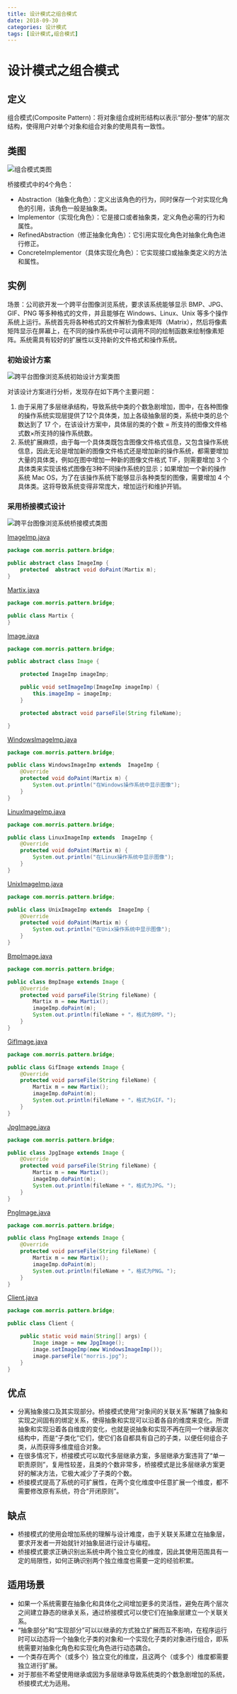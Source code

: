 ```yaml
---
title: 设计模式之组合模式
date: 2018-09-30
categories: 设计模式
tags: [设计模式,组合模式]
---
```


# 设计模式之组合模式

## 定义
组合模式(Composite Pattern)：将对象组合成树形结构以表示“部分-整体”的层次结构，使得用户对单个对象和组合对象的使用具有一致性。

## 类图
![组合模式类图](https://github.com/morris131/morris-book/raw/master/%E5%90%8E%E7%AB%AF%E5%BC%80%E5%8F%91/Java/%E8%AE%BE%E8%AE%A1%E6%A8%A1%E5%BC%8F/images/%E6%A1%A5%E6%8E%A5%E6%A8%A1%E5%BC%8F%E7%B1%BB%E5%9B%BE.png)

桥接模式中的4个角色：
- Abstraction（抽象化角色）：定义出该角色的行为，同时保存一个对实现化角色的引用，该角色一般是抽象类。
- Implementor（实现化角色）：它是接口或者抽象类，定义角色必需的行为和属性。
- RefinedAbstraction（修正抽象化角色）：它引用实现化角色对抽象化角色进行修正。
- ConcreteImplementor（具体实现化角色）：它实现接口或抽象类定义的方法和属性。

## 实例
场景：公司欲开发一个跨平台图像浏览系统，要求该系统能够显示 BMP、JPG、GIF、PNG 等多种格式的文件，并且能够在 Windows、Linux、Unix 等多个操作系统上运行。系统首先将各种格式的文件解析为像素矩阵（Matrix），然后将像素矩阵显示在屏幕上，在不同的操作系统中可以调用不同的绘制函数来绘制像素矩阵。系统需具有较好的扩展性以支持新的文件格式和操作系统。

### 初始设计方案
![跨平台图像浏览系统初始设计方案类图](https://github.com/morris131/morris-book/raw/master/%E5%90%8E%E7%AB%AF%E5%BC%80%E5%8F%91/Java/%E8%AE%BE%E8%AE%A1%E6%A8%A1%E5%BC%8F/images/%E8%B7%A8%E5%B9%B3%E5%8F%B0%E5%9B%BE%E5%83%8F%E6%B5%8F%E8%A7%88%E7%B3%BB%E7%BB%9F%E5%88%9D%E5%A7%8B%E8%AE%BE%E8%AE%A1%E6%96%B9%E6%A1%88%E7%B1%BB%E5%9B%BE.png)

对该设计方案进行分析，发现存在如下两个主要问题：
1. 由于采用了多层继承结构，导致系统中类的个数急剧增加，图中，在各种图像的操作系统实现层提供了12个具体类，加上各级抽象层的类，系统中类的总个数达到了 17 个，在该设计方案中，具体层的类的个数 = 所支持的图像文件格式数×所支持的操作系统数。
2. 系统扩展麻烦，由于每一个具体类既包含图像文件格式信息，又包含操作系统信息，因此无论是增加新的图像文件格式还是增加新的操作系统，都需要增加大量的具体类，例如在图中增加一种新的图像文件格式 TIF，则需要增加 3 个具体类来实现该格式图像在3种不同操作系统的显示；如果增加一个新的操作系统 Mac OS，为了在该操作系统下能够显示各种类型的图像，需要增加 4 个具体类。这将导致系统变得非常庞大，增加运行和维护开销。

### 采用桥接模式设计
![跨平台图像浏览系统桥接模式类图](https://github.com/morris131/morris-book/raw/master/%E5%90%8E%E7%AB%AF%E5%BC%80%E5%8F%91/Java/%E8%AE%BE%E8%AE%A1%E6%A8%A1%E5%BC%8F/images/%E8%B7%A8%E5%B9%B3%E5%8F%B0%E5%9B%BE%E5%83%8F%E6%B5%8F%E8%A7%88%E7%B3%BB%E7%BB%9F%E6%A1%A5%E6%8E%A5%E6%A8%A1%E5%BC%8F%E7%B1%BB%E5%9B%BE.png)

[ImageImp.java](https://github.com/morris131/morris-book/tree/master/%E5%90%8E%E7%AB%AF%E5%BC%80%E5%8F%91/Java/%E8%AE%BE%E8%AE%A1%E6%A8%A1%E5%BC%8F/pattern/src/main/java/com/morris/pattern/bridge/ImageImp.java)
```java
package com.morris.pattern.bridge;

public abstract class ImageImp {
    protected  abstract void doPaint(Martix m);
}
```
[Martix.java](https://github.com/morris131/morris-book/tree/master/%E5%90%8E%E7%AB%AF%E5%BC%80%E5%8F%91/Java/%E8%AE%BE%E8%AE%A1%E6%A8%A1%E5%BC%8F/pattern/src/main/java/com/morris/pattern/bridge/Martix.java)
```java
package com.morris.pattern.bridge;

public class Martix {
}
```
[Image.java](https://github.com/morris131/morris-book/tree/master/%E5%90%8E%E7%AB%AF%E5%BC%80%E5%8F%91/Java/%E8%AE%BE%E8%AE%A1%E6%A8%A1%E5%BC%8F/pattern/src/main/java/com/morris/pattern/bridge/Image.java)
```java
package com.morris.pattern.bridge;

public abstract class Image {

    protected ImageImp imageImp;

    public void setImageImp(ImageImp imageImp) {
        this.imageImp = imageImp;
    }

    protected abstract void parseFile(String fileName);

}
```
[WindowsImageImp.java](https://github.com/morris131/morris-book/tree/master/%E5%90%8E%E7%AB%AF%E5%BC%80%E5%8F%91/Java/%E8%AE%BE%E8%AE%A1%E6%A8%A1%E5%BC%8F/pattern/src/main/java/com/morris/pattern/bridge/WindowsImageImp.java)
```java
package com.morris.pattern.bridge;

public class WindowsImageImp extends  ImageImp {
    @Override
    protected void doPaint(Martix m) {
        System.out.println("在Windows操作系统中显示图像");
    }
}
```
[LinuxImageImp.java](https://github.com/morris131/morris-book/tree/master/%E5%90%8E%E7%AB%AF%E5%BC%80%E5%8F%91/Java/%E8%AE%BE%E8%AE%A1%E6%A8%A1%E5%BC%8F/pattern/src/main/java/com/morris/pattern/bridge/LinuxImageImp.java)
```java
package com.morris.pattern.bridge;

public class LinuxImageImp extends  ImageImp {
    @Override
    protected void doPaint(Martix m) {
        System.out.println("在Linux操作系统中显示图像");
    }
}
```
[UnixImageImp.java](https://github.com/morris131/morris-book/tree/master/%E5%90%8E%E7%AB%AF%E5%BC%80%E5%8F%91/Java/%E8%AE%BE%E8%AE%A1%E6%A8%A1%E5%BC%8F/pattern/src/main/java/com/morris/pattern/bridge/UnixImageImp.java)
```java
package com.morris.pattern.bridge;

public class UnixImageImp extends  ImageImp {
    @Override
    protected void doPaint(Martix m) {
        System.out.println("在Unix操作系统中显示图像");
    }
}
```
[BmpImage.java](https://github.com/morris131/morris-book/tree/master/%E5%90%8E%E7%AB%AF%E5%BC%80%E5%8F%91/Java/%E8%AE%BE%E8%AE%A1%E6%A8%A1%E5%BC%8F/pattern/src/main/java/com/morris/pattern/bridge/BmpImage.java)
```java
package com.morris.pattern.bridge;

public class BmpImage extends Image {
    @Override
    protected void parseFile(String fileName) {
        Martix m = new Martix();
        imageImp.doPaint(m);
        System.out.println(fileName + "，格式为BMP。");
    }
}
```
[GifImage.java](https://github.com/morris131/morris-book/tree/master/%E5%90%8E%E7%AB%AF%E5%BC%80%E5%8F%91/Java/%E8%AE%BE%E8%AE%A1%E6%A8%A1%E5%BC%8F/pattern/src/main/java/com/morris/pattern/bridge/GifImage.java)
```java
package com.morris.pattern.bridge;

public class GifImage extends Image {
    @Override
    protected void parseFile(String fileName) {
        Martix m = new Martix();
        imageImp.doPaint(m);
        System.out.println(fileName + "，格式为GIF。");
    }
}
```
[JpgImage.java](https://github.com/morris131/morris-book/tree/master/%E5%90%8E%E7%AB%AF%E5%BC%80%E5%8F%91/Java/%E8%AE%BE%E8%AE%A1%E6%A8%A1%E5%BC%8F/pattern/src/main/java/com/morris/pattern/bridge/JpgImage.java)
```java
package com.morris.pattern.bridge;

public class JpgImage extends Image {
    @Override
    protected void parseFile(String fileName) {
        Martix m = new Martix();
        imageImp.doPaint(m);
        System.out.println(fileName + "，格式为JPG。");
    }
}
```
[PngImage.java](https://github.com/morris131/morris-book/tree/master/%E5%90%8E%E7%AB%AF%E5%BC%80%E5%8F%91/Java/%E8%AE%BE%E8%AE%A1%E6%A8%A1%E5%BC%8F/pattern/src/main/java/com/morris/pattern/bridge/PngImage.java)
```java
package com.morris.pattern.bridge;

public class PngImage extends Image {
    @Override
    protected void parseFile(String fileName) {
        Martix m = new Martix();
        imageImp.doPaint(m);
        System.out.println(fileName + "，格式为PNG。");
    }
}
```
[Client.java](https://github.com/morris131/morris-book/tree/master/%E5%90%8E%E7%AB%AF%E5%BC%80%E5%8F%91/Java/%E8%AE%BE%E8%AE%A1%E6%A8%A1%E5%BC%8F/pattern/src/main/java/com/morris/pattern/bridge/Client.java)
```java
package com.morris.pattern.bridge;

public class Client {

    public static void main(String[] args) {
        Image image = new JpgImage();
        image.setImageImp(new WindowsImageImp());
        image.parseFile("morris.jpg");
    }
}
```

## 优点
- 分离抽象接口及其实现部分。桥接模式使用“对象间的关联关系”解耦了抽象和实现之间固有的绑定关系，使得抽象和实现可以沿着各自的维度来变化。所谓抽象和实现沿着各自维度的变化，也就是说抽象和实现不再在同一个继承层次结构中，而是“子类化”它们，使它们各自都具有自己的子类，以便任何组合子类，从而获得多维度组合对象。
- 在很多情况下，桥接模式可以取代多层继承方案，多层继承方案违背了“单一职责原则”，复用性较差，且类的个数非常多，桥接模式是比多层继承方案更好的解决方法，它极大减少了子类的个数。
- 桥接模式提高了系统的可扩展性，在两个变化维度中任意扩展一个维度，都不需要修改原有系统，符合“开闭原则”。

## 缺点
- 桥接模式的使用会增加系统的理解与设计难度，由于关联关系建立在抽象层，要求开发者一开始就针对抽象层进行设计与编程。
- 桥接模式要求正确识别出系统中两个独立变化的维度，因此其使用范围具有一定的局限性，如何正确识别两个独立维度也需要一定的经验积累。

## 适用场景
- 如果一个系统需要在抽象化和具体化之间增加更多的灵活性，避免在两个层次之间建立静态的继承关系，通过桥接模式可以使它们在抽象层建立一个关联关系。
- “抽象部分”和“实现部分”可以以继承的方式独立扩展而互不影响，在程序运行时可以动态将一个抽象化子类的对象和一个实现化子类的对象进行组合，即系统需要对抽象化角色和实现化角色进行动态耦合。
- 一个类存在两个（或多个）独立变化的维度，且这两个（或多个）维度都需要独立进行扩展。
- 对于那些不希望使用继承或因为多层继承导致系统类的个数急剧增加的系统，桥接模式尤为适用。